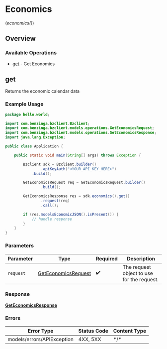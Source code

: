 # Economics
(*economics()*)

## Overview

### Available Operations

* [get](#get) - Get Economics

## get

Returns the economic calendar data

### Example Usage

```java
package hello.world;

import com.benzinga.bzclient.Bzclient;
import com.benzinga.bzclient.models.operations.GetEconomicsRequest;
import com.benzinga.bzclient.models.operations.GetEconomicsResponse;
import java.lang.Exception;

public class Application {

    public static void main(String[] args) throws Exception {

        Bzclient sdk = Bzclient.builder()
                .apiKeyAuth("<YOUR_API_KEY_HERE>")
            .build();

        GetEconomicsRequest req = GetEconomicsRequest.builder()
                .build();

        GetEconomicsResponse res = sdk.economics().get()
                .request(req)
                .call();

        if (res.modelsEconomicJSON().isPresent()) {
            // handle response
        }
    }
}
```

### Parameters

| Parameter                                                             | Type                                                                  | Required                                                              | Description                                                           |
| --------------------------------------------------------------------- | --------------------------------------------------------------------- | --------------------------------------------------------------------- | --------------------------------------------------------------------- |
| `request`                                                             | [GetEconomicsRequest](../../models/operations/GetEconomicsRequest.md) | :heavy_check_mark:                                                    | The request object to use for the request.                            |

### Response

**[GetEconomicsResponse](../../models/operations/GetEconomicsResponse.md)**

### Errors

| Error Type                 | Status Code                | Content Type               |
| -------------------------- | -------------------------- | -------------------------- |
| models/errors/APIException | 4XX, 5XX                   | \*/\*                      |
